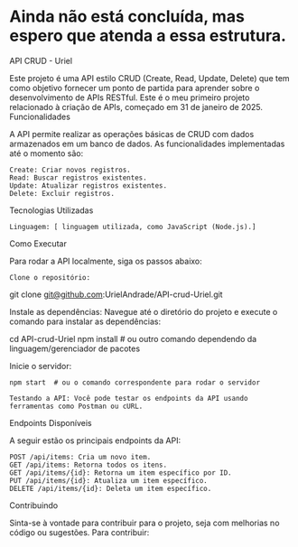 
# Ainda não está concluída, mas espero que atenda a essa estrutura.

API CRUD - Uriel

Este projeto é uma API estilo CRUD (Create, Read, Update, Delete) que tem como objetivo fornecer um ponto de partida para aprender sobre o desenvolvimento de APIs RESTful. Este é o meu primeiro projeto relacionado à criação de APIs, começado em 31 de janeiro de 2025.
Funcionalidades

A API permite realizar as operações básicas de CRUD com dados armazenados em um banco de dados. As funcionalidades implementadas até o momento são:

    Create: Criar novos registros.
    Read: Buscar registros existentes.
    Update: Atualizar registros existentes.
    Delete: Excluir registros.

Tecnologias Utilizadas

    Linguagem: [ linguagem utilizada, como JavaScript (Node.js).]

Como Executar

Para rodar a API localmente, siga os passos abaixo:

    Clone o repositório:

git clone git@github.com:UrielAndrade/API-crud-Uriel.git

Instale as dependências: Navegue até o diretório do projeto e execute o comando para instalar as dependências:

cd API-crud-Uriel
npm install  # ou outro comando dependendo da linguagem/gerenciador de pacotes

Inicie o servidor:

    npm start  # ou o comando correspondente para rodar o servidor

    Testando a API: Você pode testar os endpoints da API usando ferramentas como Postman ou cURL.

Endpoints Disponíveis

A seguir estão os principais endpoints da API:

    POST /api/items: Cria um novo item.
    GET /api/items: Retorna todos os itens.
    GET /api/items/{id}: Retorna um item específico por ID.
    PUT /api/items/{id}: Atualiza um item específico.
    DELETE /api/items/{id}: Deleta um item específico.

Contribuindo

Sinta-se à vontade para contribuir para o projeto, seja com melhorias no código ou sugestões. Para contribuir:

